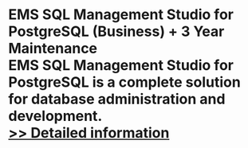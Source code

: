 # EMS SQL Management Studio for PostgreSQL (Business) + 3 Year Maintenance<br />EMS SQL Management Studio for PostgreSQL is a complete solution for database administration and development.<br />[>> Detailed information](https://secure.shareit.com/shareit/product.html?productid=300077573&affiliateid=200057808)